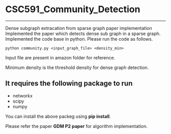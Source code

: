 # CSC591_Community_Detection
------
Dense subgraph extracation from sparse graph paper implementation
Implemented the paper which detects dense sub graph in a sparse graph.
Implemented the code base in python.
Please run the code as follows.

```
python community.py <input_graph_file> <density_min>
```
Input file are present in amazon folder for reference.

Minimum density is the threshold density for dense graph detection.

## It requires the following package to run 
* networkx
* scipy
* numpy


You can install the above packeg using **pip install**.

Please refer the paper **GDM P2 paper** for algorithm implementation.
